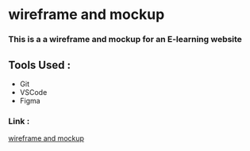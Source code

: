 # wireframe and mockup
### This is a a wireframe and mockup for an E-learning website
## Tools Used :
* Git
* VSCode
* Figma <br/>
### Link : <br/>
[wireframe and mockup](https://www.figma.com/file/4fX5oCOGU8sizPDsSuUU8I/Task2?t=ZCOo1WeADW6Cse49-6)
